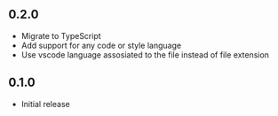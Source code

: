 ## 0.2.0
- Migrate to TypeScript
- Add support for any code or style language
- Use vscode language assosiated to the file instead of file extension

## 0.1.0
- Initial release
